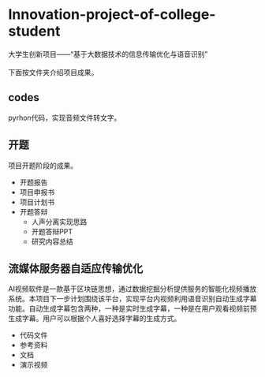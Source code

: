 # Innovation-project-of-college-student
大学生创新项目——“基于大数据技术的信息传输优化与语音识别”<br><br>
下面按文件夹介绍项目成果。
## codes
pyrhon代码，实现音频文件转文字。
## 开题
项目开题阶段的成果。
* 开题报告
* 项目申报书
* 项目计划书
* 开题答辩
    * 人声分离实现思路
    * 开题答辩PPT
    * 研究内容总结
## 流媒体服务器自适应传输优化
AI视频软件是一款基于区块链思想，通过数据挖掘分析提供服务的智能化视频播放系统。本项目下一步计划围绕该平台，实现平台内视频利用语音识别自动生成字幕功能。自动生成字幕包含两种，一种是实时生成字幕，一种是在用户观看视频前预生成字幕。用户可以根据个人喜好选择字幕的生成方式。
* 代码文件
* 参考资料
* 文档
* 演示视频
